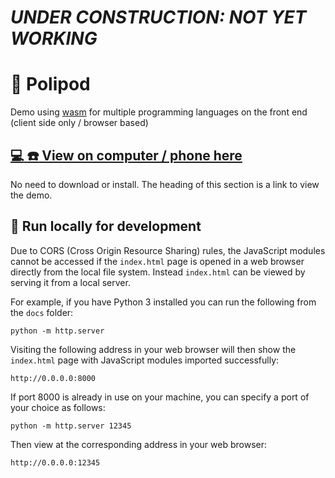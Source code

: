 # *UNDER CONSTRUCTION: NOT YET WORKING*

# :octopus: Polipod

Demo using [wasm](https://webassembly.org/) for multiple programming languages on the front end (client side only / browser based)

## [:computer: :phone: View on computer / phone here](https://trichoplax.github.io/polipod)

No need to download or install. The heading of this section is a link to view the demo.

## :wrench: Run locally for development

Due to CORS (Cross Origin Resource Sharing) rules, the JavaScript modules cannot be accessed if the `index.html` page is opened in a web browser directly from the local file system. Instead `index.html` can be viewed by serving it from a local server.

For example, if you have Python 3 installed you can run the following from the `docs` folder:

```
python -m http.server
```

Visiting the following address in your web browser will then show the `index.html` page with JavaScript modules imported successfully:

```
http://0.0.0.0:8000
```

If port 8000 is already in use on your machine, you can specify a port of your choice as follows:

```
python -m http.server 12345
```

Then view at the corresponding address in your web browser:

```
http://0.0.0.0:12345
```
